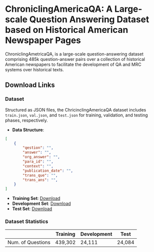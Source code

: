 # ChroniclingAmericaQA: A Large-scale Question Answering Dataset based on Historical American Newspaper Pages

ChroniclingAmetricaQA, is a large-scale question-answering dataset comprising 485k question-answer pairs over a collection of historical American newspapers to facilitate the development of QA and MRC systems over historical texts.

## Download Links

### Dataset

Structured as JSON files, the ChricinclingAmericaQA dataset includes `train.json`, `val.json`, and `test.json` for training, validation, and testing phases, respectively.

- **Data Structure**: 
```json
[
    {
        "qestion": "",
        "answer": "",
        "org_answer": "",
        "para_id": "",
        "context": "",
        "publication_date": "",
        "trans_que": "",
        "trans_ans": "",
    }
]

```


- **Training Set**: [Download](https://huggingface.co/datasets/Bhawna/ChroniclingAmericaQA/resolve/main/Train.json?download=true)
- **Development Set**: [Download](https://huggingface.co/datasets/Bhawna/ChroniclingAmericaQA/blob/main/Dev.json?download=true)
- **Test Set**: [Download](https://huggingface.co/datasets/Bhawna/ChroniclingAmericaQA/resolve/main/Test.json?download=true)


### Dataset Statistics
|                   | Training  | Development | Test   |
| ----------------- | --------- | ----------- | ------ |
| Num. of Questions | 439,302   | 24,111      | 24,084 |
